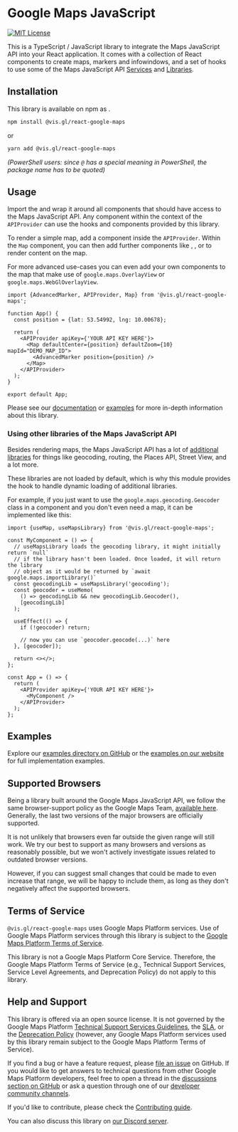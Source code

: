 # Google Maps JavaScript

[![MIT License](https://img.shields.io/badge/license-MIT-green.svg)](https://github.com/visgl/react-google-maps/tree/main/LICENSE)

This is a TypeScript / JavaScript library to integrate the Maps JavaScript API
into your React application.
It comes with a collection of React components to create maps, markers and
infowindows, and a set of hooks to use some of the Maps JavaScript API
[Services][gmp-services] and [Libraries][gmp-libraries].

## Installation

This library is available on npm as .

```sh
npm install @vis.gl/react-google-maps
```

or

```sh
yarn add @vis.gl/react-google-maps
```

_(PowerShell users: since `@` has a special meaning in PowerShell, the
package name has to be quoted)_

## Usage

Import the  and wrap it around all components that should have
access to the Maps JavaScript API.
Any component within the context of the `APIProvider` can use the hooks and
components provided by this library.

To render a simple map, add a  component inside the `APIProvider`.
Within the `Map` component, you can then add further components like
, , or
 to render content on the map.

For more advanced use-cases you can even add your own components to the map
that make use of `google.maps.OverlayView` or `google.maps.WebGlOverlayView`.

```tsx
import {AdvancedMarker, APIProvider, Map} from '@vis.gl/react-google-maps';

function App() {
  const position = {lat: 53.54992, lng: 10.00678};

  return (
    <APIProvider apiKey={'YOUR API KEY HERE'}>
      <Map defaultCenter={position} defaultZoom={10} mapId="DEMO_MAP_ID">
        <AdvancedMarker position={position} />
      </Map>
    </APIProvider>
  );
}

export default App;
```

Please see our [documentation][docs] or [examples][examples] for more in-depth information
about this library.

### Using other libraries of the Maps JavaScript API

Besides rendering maps, the Maps JavaScript API has a lot of
[additional libraries][gmp-libraries] for things like geocoding, routing, the
Places API, Street View, and a lot more.

These libraries are not loaded by default, which is why this module provides
the  hook to handle dynamic loading of
additional libraries.

For example, if you just want to use the `google.maps.geocoding.Geocoder` class in
a component and you don't even need a map, it can be implemented like this:

```tsx
import {useMap, useMapsLibrary} from '@vis.gl/react-google-maps';

const MyComponent = () => {
  // useMapsLibrary loads the geocoding library, it might initially return `null`
  // if the library hasn't been loaded. Once loaded, it will return the library
  // object as it would be returned by `await google.maps.importLibrary()`
  const geocodingLib = useMapsLibrary('geocoding');
  const geocoder = useMemo(
    () => geocodingLib && new geocodingLib.Geocoder(),
    [geocodingLib]
  );

  useEffect(() => {
    if (!geocoder) return;

    // now you can use `geocoder.geocode(...)` here
  }, [geocoder]);

  return <></>;
};

const App = () => {
  return (
    <APIProvider apiKey={'YOUR API KEY HERE'}>
      <MyComponent />
    </APIProvider>
  );
};
```

## Examples

Explore our [examples directory on GitHub](./examples) or the
[examples on our website][examples] for full implementation examples.

## Supported Browsers

Being a library built around the Google Maps JavaScript API, we follow the
same browser-support policy as the Google Maps Team,
[available here][gmp-browsersupport].
Generally, the last two versions of the major browsers are officially supported.

It is not unlikely that browsers even far outside the given
range will still work. We try our best to support as many browsers and
versions as reasonably possible, but we won't actively investigate issues
related to outdated browser versions.

However, if you can suggest small changes that could be made to even
increase that range, we will be happy to include them, as long as they don't
negatively affect the supported browsers.

## Terms of Service

`@vis.gl/react-google-maps` uses Google Maps Platform services. Use of Google
Maps Platform services through this library is subject to the
[Google Maps Platform Terms of Service][gmp-tos].

This library is not a Google Maps Platform Core Service.
Therefore, the Google Maps Platform Terms of Service (e.g., Technical
Support Services, Service Level Agreements, and Deprecation Policy)
do not apply to this library.

## Help and Support

This library is offered via an open source license. It is not governed by the
Google Maps Platform [Technical Support Services Guidelines][gmp-tssg],
the [SLA][gmp-sla], or the [Deprecation Policy][gmp-dp] (however, any Google
Maps Platform services used by this library remain subject to the Google Maps
Platform Terms of Service).

If you find a bug or have a feature request, please [file an issue][rgm-issues]
on GitHub. If you would like to get answers to technical questions from
other Google Maps Platform developers, feel free to open a thread in the
[discussions section on GitHub][rgm-discuss] or ask a question through one of
our [developer community channels][gmp-community].

If you'd like to contribute, please check the [Contributing guide][rgm-contrib].

You can also discuss this library on [our Discord server][gmp-discord].

[api-provider]: https://visgl.github.io/react-google-maps/docs/api-reference/components/api-provider
[api-map]: https://visgl.github.io/react-google-maps/docs/api-reference/components/map
[api-marker]: https://visgl.github.io/react-google-maps/docs/api-reference/components/marker
[api-adv-marker]: https://visgl.github.io/react-google-maps/docs/api-reference/components/advanced-marker
[api-infowindow]: https://visgl.github.io/react-google-maps/docs/api-reference/components/info-window
[api-use-lib]: https://visgl.github.io/react-google-maps/docs/api-reference/hooks/use-maps-library
[docs]: https://visgl.github.io/react-google-maps/docs/
[examples]: https://visgl.github.io/react-google-maps/examples
[gmp-services]: https://developers.google.com/maps/documentation/javascript#services
[gmp-libraries]: https://developers.google.com/maps/documentation/javascript/libraries
[npm-package]: https://www.npmjs.com/package/@vis.gl/react-google-maps
[gmp-tos]: https://cloud.google.com/maps-platform/terms
[gmp-tssg]: https://cloud.google.com/maps-platform/terms/tssg
[gmp-sla]: https://cloud.google.com/maps-platform/terms/sla
[gmp-dp]: https://cloud.google.com/maps-platform/terms/other/deprecation-policy
[rgm-issues]: https://github.com/visgl/react-google-maps/issues
[rgm-discuss]: https://github.com/visgl/react-google-maps/discussions
[rgm-contrib]: https://visgl.github.io/react-google-maps/docs/contributing
[gmp-community]: https://developers.google.com/maps/developer-community
[gmp-discord]: https://discord.gg/f4hvx8Rp2q
[gmp-browsersupport]: https://developers.google.com/maps/documentation/javascript/browsersupport
